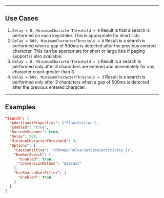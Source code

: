 
----
## Use Cases
1. `Delay = 0, MinimumCharacterThreshold = 0`
Result is that a search is performed on each keystroke. This is appropriate for short lists.
2. `Delay = 500, MinimumCharacterThreshold = 0`
Result is a search is performed when a gap of 500ms is detected after the previous entered character. This can be appropriate for short or large lists if paging support is also available.
3. `Delay = 0, MinimumCharacterThreshold = 3`
Result is a search is performed only after 3 characters are entered and immediately for any character count greater than 3.
4. `Delay = 500, MinimumCharacterThreshold = 3`
Result is a search is performed only after 3 characters when a gap of 500ms is detected after the previous entered character.

----
## Examples
```json
"Search": {
  "AdditionalProperties": ["PlantSection"],
  "Enabled": "true",
  "BarcodeScanner": true,
  "Delay": 500,
  "MinimumCharacterThreshold": 3,
  "Options": {
    "CaseSensitive": "/MDKApp/Rules/GetCaseSensitivity.js",
    "NumberSearch": {
      "Enabled": true,
      "ConversionMethod": "UseCast"
    },
    "UseSearchOverFilter": {
      "Enabled": true
    }
  }
}
```